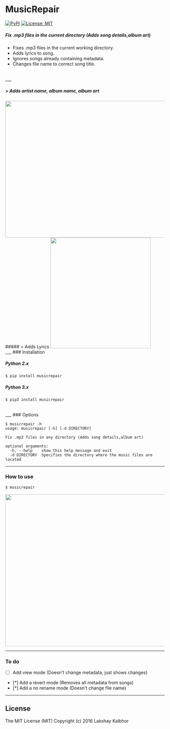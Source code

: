# MusicRepair
[![PyPI](https://img.shields.io/pypi/pyversions/Django.svg)](https://pypi.python.org/pypi/musicrepair)
[![License: MIT](https://img.shields.io/badge/License-MIT-yellow.svg)](https://opensource.org/licenses/MIT)
##### Fix .mp3 files in the current directory (Adds song details,album art)

* Fixes .mp3 files in the current working directory.
* Adds lyrics to song.
* Ignores songs already containing metadata.
* Changes file name to correct song title.

<br>
___

##### > Adds artist name, album name, album art
<img src="https://s19.postimg.org/tll7uil4j/Before_After.png" width="689px" height="432px" />
<br>
##### > Adds Lyrics
<img src="https://s19.postimg.org/3rbf4ql4j/Screen_Shot_2016_11_28_at_2_37_00_AM.png" width="317px" height="350px" />
<br>
___
### Installation

##### Python 2.x
```sh
$ pip install musicrepair
```

##### Python 3.x
```sh
$ pip3 install musicrepair
```
<br>
___
### Options

```
$ musicrepair -h
usage: musicrepair [-h] [-d DIRECTORY]

Fix .mp3 files in any directory (Adds song details,album art)

optional arguments:
  -h, --help    show this help message and exit
  -d DIRECTORY  Specifies the directory where the music files are located
```
___
### How to use
```sh
$ musicrepair
```

<img src="https://s19.postimg.org/vspgifqer/ezgif_com_34cbcee901.gif" width="853px" height="480px" />

___
### To do 
- [ ] Add view mode (Doesn't change metadata, just shows changes)
- [*] Add a revert mode (Removes all metadata from songs)
- [*] Add a no rename mode (Doesn't change file name)

___
License
----
The MIT License (MIT)
Copyright (c) 2016 Lakshay Kalbhor



